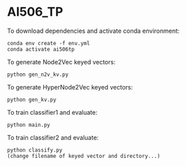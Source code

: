 # AI506_TP

To download dependencies and activate conda environment:

    conda env create -f env.yml
    conda activate ai506tp

To generate Node2Vec keyed vectors:

    python gen_n2v_kv.py

To generate HyperNode2Vec keyed vectors:
    
    python gen_kv.py

To train classifier1 and evaluate:

    python main.py
    
To train classifier2 and evaluate:
    
    python classify.py
    (change filename of keyed vector and directory...)